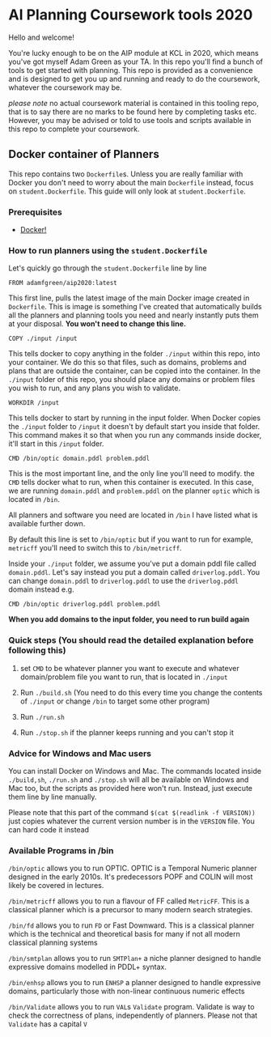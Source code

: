 # AI Planning Coursework tools 2020

Hello and welcome!

You're lucky enough to be on the AIP module at KCL in 2020, which means you've got myself Adam Green as your TA. In this repo you'll find a bunch of tools to get started with planning. This repo is provided as a convenience and is designed to get you up and running and ready to do the coursework, whatever the coursework may be.

*please note* no actual coursework material is contained in this tooling repo, that is to say there are no marks to be found here by completing tasks etc. However, you may be advised or told to use tools and scripts available in this repo to complete your coursework.

## Docker container of Planners

This repo contains two `Dockerfile`s. Unless you are really familiar with Docker you don't need to worry about the main `Dockerfile` instead, focus on `student.Dockerfile`. This guide will only look at `student.Dockerfile`.

### Prerequisites

- [Docker!](https://www.docker.com/)


### How to run planners using the `student.Dockerfile`
Let's quickly go through the `student.Dockerfile` line by line

`FROM adamfgreen/aip2020:latest`

This first line, pulls the latest image of the main Docker image created in `Dockerfile`. This is image is something I've created that automatically builds all the planners and planning tools you need and nearly instantly puts them at your disposal. **You won't need to change this line.**

`COPY ./input /input`

This tells docker to copy anything in the folder `./input` within this repo, into your container. We do this so that files, such as domains, problems and plans that are outside the container, can be copied into the container. In the `./input` folder of this repo, you should place any domains or problem files you wish to run, and any plans you wish to validate.

`WORKDIR /input`

This tells docker to start by running in the input folder. When Docker copies the `./input` folder to `/input` it doesn't by default start you inside that folder. This command makes it so that when you run any commands inside docker, it'll start in this `/input` folder.

`CMD /bin/optic domain.pddl problem.pddl`

This is the most important line, and the only line you'll need to modify. the `CMD` tells docker what to run, when this container is executed. In this case, we are running `domain.pddl` and `problem.pddl` on the planner `optic` which is located in `/bin`. 

All planners and software you need are located in `/bin` I have listed what is available further down.

By default this line is set to `/bin/optic` but if you want to run for example, `metricff` you'll need to switch this to `/bin/metricff`. 

Inside your `./input` folder, we assume you've put a domain pddl file called `domain.pddl`. Let's say instead you put a domain called `driverlog.pddl`. You can change `domain.pddl` to `driverlog.pddl` to use the `driverlog.pddl` domain instead e.g.

`CMD /bin/optic driverlog.pddl problem.pddl`

**When you add domains to the input folder, you need to run build again**

### Quick steps (You should read the detailed explanation before following this)

1. set `CMD` to be whatever planner you want to execute and whatever domain/problem file you want to run, that is located in `./input`

2. Run `./build.sh` (You need to do this every time you change the contents of `./input` or change `/bin` to target some other program)

3. Run `./run.sh`

4. Run `./stop.sh` if the planner keeps running and you can't stop it

### Advice for Windows and Mac users

You can install Docker on Windows and Mac. The commands located inside `./build,sh`, `./run.sh` and `./stop.sh` will all be available on Windows and Mac too, but the scripts as provided here won't run. Instead, just execute them line by line manually.

Please note that this part of the command `$(cat $(readlink -f VERSION))` just copies whatever the current version number is in the `VERSION` file. You can hard code it instead


### Available Programs in /bin

`/bin/optic` allows you to run OPTIC. OPTIC is a Temporal Numeric planner designed in the early 2010s. It's predecessors POPF and COLIN will most likely be covered in lectures.

`/bin/metricff` allows you to run a flavour of FF called `MetricFF`. This is a classical planner which is a precursor to many modern search strategies.

`/bin/fd` allows you to run `FD` or Fast Downward. This is a classical planner which is the technical and theoretical basis for many if not all modern classical planning systems

`/bin/smtplan` allows you to run `SMTPlan+` a niche planner designed to handle expressive domains modelled in PDDL+ syntax.

`/bin/enhsp` allows you to run `ENHSP` a planner designed to handle expressive domains, particularly those with non-linear continuous numeric effects

`/bin/Validate` allows you to run `VAL`s `Validate` program. Validate is way to check the correctness of plans, independently of planners. Please not that `Validate` has a capital `V`



